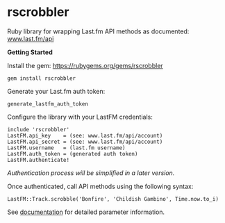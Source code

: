 # rscrobbler
Ruby library for wrapping Last.fm API methods as documented: www.last.fm/api

**Getting Started**

Install the gem: https://rubygems.org/gems/rscrobbler

``` gem install rscrobbler ```

Generate your Last.fm auth token:

``` generate_lastfm_auth_token ```


Configure the library with your LastFM credentials:

    include 'rscrobbler'
    LastFM.api_key    = (see: www.last.fm/api/account)
    LastFM.api_secret = (see: www.last.fm/api/account)
    LastFM.username   = (last.fm username)
    LastFM.auth_token = (generated auth token)
    LastFM.authenticate!
*Authentication process will be simplified in a later version.*

Once authenticated, call API methods using the following syntax:

```LastFM::Track.scrobble('Bonfire', 'Childish Gambino', Time.now.to_i)```

See [documentation](http://rubydoc.info/gems/rscrobbler) for detailed parameter information.